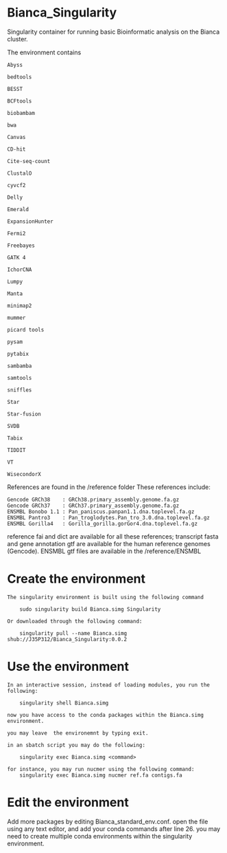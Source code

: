 # Bianca_Singularity
Singularity container for running basic Bioinformatic analysis on the Bianca cluster.

The environment contains 

	Abyss

	bedtools
	
	BESST

	BCFtools

	biobambam

	bwa

	Canvas
	
	CD-hit

	Cite-seq-count
	
	ClustalO
	
	cyvcf2

	Delly

	Emerald

	ExpansionHunter
	
	Fermi2
	
	Freebayes

	GATK 4

	IchorCNA

	Lumpy

	Manta

	minimap2

	mummer

	picard tools
	
	pysam
	
	pytabix

	sambamba

	samtools

	sniffles	

	Star
	
	Star-fusion
	
	SVDB

	Tabix

	TIDDIT

	VT

	WisecondorX

References are found in the /reference folder These references include:

    Gencode GRCh38    : GRCh38.primary_assembly.genome.fa.gz
    Gencode GRCh37    : GRCh37.primary_assembly.genome.fa.gz
    ENSMBL Bonobo 1.1 : Pan_paniscus.panpan1.1.dna.toplevel.fa.gz
    ENSMBL Pantro3    : Pan_troglodytes.Pan_tro_3.0.dna.toplevel.fa.gz
    ENSMBL Gorilla4   : Gorilla_gorilla.gorGor4.dna.toplevel.fa.gz

reference fai and dict are available for all these references; transcript fasta and gene annotation gtf are available for the human reference genomes (Gencode).
ENSMBL gtf files are available in the /reference/ENSMBL

# Create the environment

	The singularity environment is built using the following command

		sudo singularity build Bianca.simg Singularity

	Or downloaded through the following command:

		singularity pull --name Bianca.simg shub://J35P312/Bianca_Singularity:0.0.2

# Use the environment

	In an interactive session, instead of loading modules, you run the  following:

		singularity shell Bianca.simg

	now you have access to the conda packages within the Bianca.simg environment.
	
	you may leave  the environemnt by typing exit.

    in an sbatch script you may do the following:

        singularity exec Bianca.simg <command>

    for instance, you may run nucmer using the following command:
        singularity exec Bianca.simg nucmer ref.fa contigs.fa


# Edit the  environment

Add more packages by editing Bianca_standard_env.conf. open the file using any text editor, and add your conda commands
after line 26. you may need to create multiple conda environments within the singularity environment.
